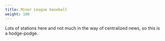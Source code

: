 ```yaml
---
title: Minor League baseball
weight: 100
---
```

Lots of stations here and not much in the way of 
centralized news, so this is a hodge-podge.
